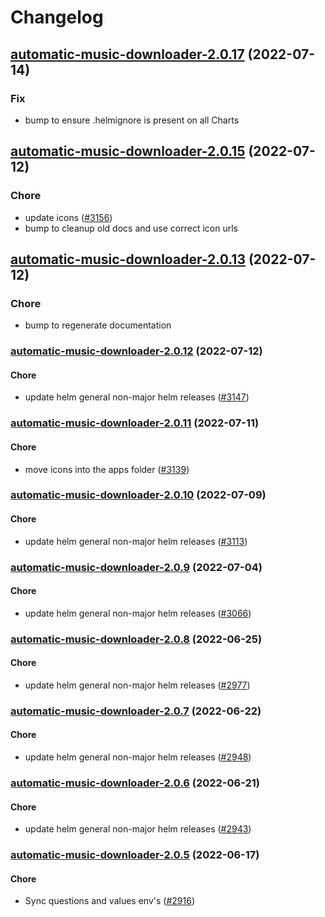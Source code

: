 # Changelog


## [automatic-music-downloader-2.0.17](https://github.com/truecharts/apps/compare/automatic-music-downloader-2.0.15...automatic-music-downloader-2.0.17) (2022-07-14)

### Fix

- bump to ensure .helmignore is present on all Charts



## [automatic-music-downloader-2.0.15](https://github.com/truecharts/apps/compare/automatic-music-downloader-2.0.13...automatic-music-downloader-2.0.15) (2022-07-12)

### Chore

- update icons ([#3156](https://github.com/truecharts/apps/issues/3156))
- bump to cleanup old docs and use correct icon urls



## [automatic-music-downloader-2.0.13](https://github.com/truecharts/apps/compare/automatic-music-downloader-2.0.12...automatic-music-downloader-2.0.13) (2022-07-12)

### Chore

- bump to regenerate documentation



<a name="automatic-music-downloader-2.0.12"></a>
### [automatic-music-downloader-2.0.12](https://github.com/truecharts/apps/compare/automatic-music-downloader-2.0.11...automatic-music-downloader-2.0.12) (2022-07-12)

#### Chore

* update helm general non-major helm releases ([#3147](https://github.com/truecharts/apps/issues/3147))



<a name="automatic-music-downloader-2.0.11"></a>
### [automatic-music-downloader-2.0.11](https://github.com/truecharts/apps/compare/automatic-music-downloader-2.0.10...automatic-music-downloader-2.0.11) (2022-07-11)

#### Chore

* move icons into the apps folder ([#3139](https://github.com/truecharts/apps/issues/3139))



<a name="automatic-music-downloader-2.0.10"></a>
### [automatic-music-downloader-2.0.10](https://github.com/truecharts/apps/compare/automatic-music-downloader-2.0.9...automatic-music-downloader-2.0.10) (2022-07-09)

#### Chore

* update helm general non-major helm releases ([#3113](https://github.com/truecharts/apps/issues/3113))



<a name="automatic-music-downloader-2.0.9"></a>
### [automatic-music-downloader-2.0.9](https://github.com/truecharts/apps/compare/automatic-music-downloader-2.0.8...automatic-music-downloader-2.0.9) (2022-07-04)

#### Chore

* update helm general non-major helm releases ([#3066](https://github.com/truecharts/apps/issues/3066))



<a name="automatic-music-downloader-2.0.8"></a>
### [automatic-music-downloader-2.0.8](https://github.com/truecharts/apps/compare/automatic-music-downloader-2.0.7...automatic-music-downloader-2.0.8) (2022-06-25)

#### Chore

* update helm general non-major helm releases ([#2977](https://github.com/truecharts/apps/issues/2977))



<a name="automatic-music-downloader-2.0.7"></a>
### [automatic-music-downloader-2.0.7](https://github.com/truecharts/apps/compare/automatic-music-downloader-2.0.6...automatic-music-downloader-2.0.7) (2022-06-22)

#### Chore

* update helm general non-major helm releases ([#2948](https://github.com/truecharts/apps/issues/2948))



<a name="automatic-music-downloader-2.0.6"></a>
### [automatic-music-downloader-2.0.6](https://github.com/truecharts/apps/compare/automatic-music-downloader-2.0.5...automatic-music-downloader-2.0.6) (2022-06-21)

#### Chore

* update helm general non-major helm releases ([#2943](https://github.com/truecharts/apps/issues/2943))



<a name="automatic-music-downloader-2.0.5"></a>
### [automatic-music-downloader-2.0.5](https://github.com/truecharts/apps/compare/automatic-music-downloader-2.0.4...automatic-music-downloader-2.0.5) (2022-06-17)

#### Chore

* Sync questions and values env's ([#2916](https://github.com/truecharts/apps/issues/2916))



